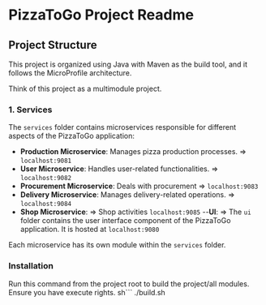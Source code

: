 # PizzaToGo Project Readme

## Project Structure

This project is organized using Java with Maven as the build tool, and it follows the MicroProfile architecture.

Think of this project as a multimodule project.

### 1. Services

The `services` folder contains microservices responsible for different aspects of the PizzaToGo application:

- **Production Microservice**: Manages pizza production processes. => `localhost:9081`
- **User Microservice**: Handles user-related functionalities.  => `localhost:9082`
- **Procurement Microservice**: Deals with procurement => `localhost:9083`
- **Delivery Microservice**: Manages delivery-related operations. => `localhost:9084`
- **Shop Microservice**: => Shop activities `localhost:9085`
--**UI**: => The `ui` folder contains the user interface component of the PizzaToGo application. It is hosted at `localhost:9080`

Each microservice has its own module within the `services` folder.

### Installation

Run this command from the project root to build the project/all modules. 
Ensure you have execute rights. 
sh```
  ./build.sh
```




